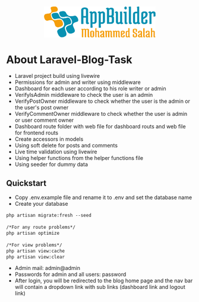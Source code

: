 
<p align="center"><img src="logo.svg" width="300" alt="logo"></p>


# About Laravel-Blog-Task


- Laravel project build using livewire
- Permissions for admin and writer using middleware
- Dashboard for each user according to his role writer or admin
- VerifyIsAdmin middleware to check the user is an admin
- VerifyPostOwner middleware to check whether the user is the admin or the user's post owner
- VerifyCommentOwner middleware to check whether the user is admin or user comment owner
- Dashboard route folder with web file for dashboard routs and web file for frontend routs 
- Create accessors in models
- Using soft delete for posts and comments
- Live time validation using livewire
- Using helper functions from the helper functions file
- Using seeder for dummy data


## Quickstart

- Copy .env.example file and rename it to .env and set the database name
- Create your database

````
php artisan migrate:fresh --seed

/*For any route problems*/
php artisan optimize

/*For view problems*/
php artisan view:cache
php artisan view:clear

````

- Admin mail:  admin@admin
- Passwords for admin and all users:  password
- After login, you will be redirected to the blog home page and the nav bar will contain a dropdown link with sub links (dashboard link and logout link)






